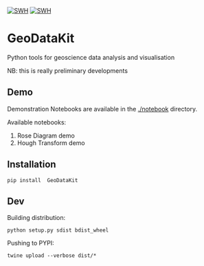 
[![SWH](https://archive.softwareheritage.org/badge/origin/https://github.com/GeoISTO/GeoDataKit/)](https://archive.softwareheritage.org/browse/origin/?origin_url=https://github.com/GeoISTO/GeoDataKit)
[![SWH](https://archive.softwareheritage.org/badge/swh:1:dir:e0c58ecf5a7bdfc54d6f8b67cc8ef25595ba4ee0/)](https://archive.softwareheritage.org/swh:1:dir:e0c58ecf5a7bdfc54d6f8b67cc8ef25595ba4ee0;origin=https://github.com/GeoISTO/GeoDataKit;visit=swh:1:snp:473d154fffc3460a153485d06c155d4c373fb97f;anchor=swh:1:rev:a0fbe4c73e77b454a7669c69102ca677e5ffd53c)

# GeoDataKit
Python tools for geoscience data analysis and visualisation

NB: this is really preliminary developments

## Demo
Demonstration Notebooks are available in the [./notebook](./notebook) directory.

Available notebooks:
1. Rose Diagram demo
2. Hough Transform demo


## Installation
```
pip install  GeoDataKit
```


## Dev
Building distribution:
```
python setup.py sdist bdist_wheel
```

Pushing to PYPI:
```
twine upload --verbose dist/*
```

